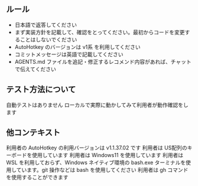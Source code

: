 ## ルール
- 日本語で返答してください
- まず実装方針を記載して、確認をとってください。最初からコードを変更することはしないでください
- AutoHotkey のバージョンは v1系 を利用してください
- コミットメッセージは英語で記載してください
- AGENTS.md ファイルを追記・修正するレコメンド内容があれば、チャットで伝えてください

## テスト方法について
自動テストはありません
ローカルで実際に動かしてみて利用者が動作確認をします

## 他コンテキスト
利用者の AutoHotkey の利用バージョンは v1.1.37.02 です
利用者は US配列のキーボードを使用しています
利用者は Windows11 を使用しています
利用者は WSL を利用しておらず、Windows ネイティブ環境の bash.exe ターミナルを使用しています。git 操作などは bash を使用してください
利用者は gh コマンドを使用することができます
